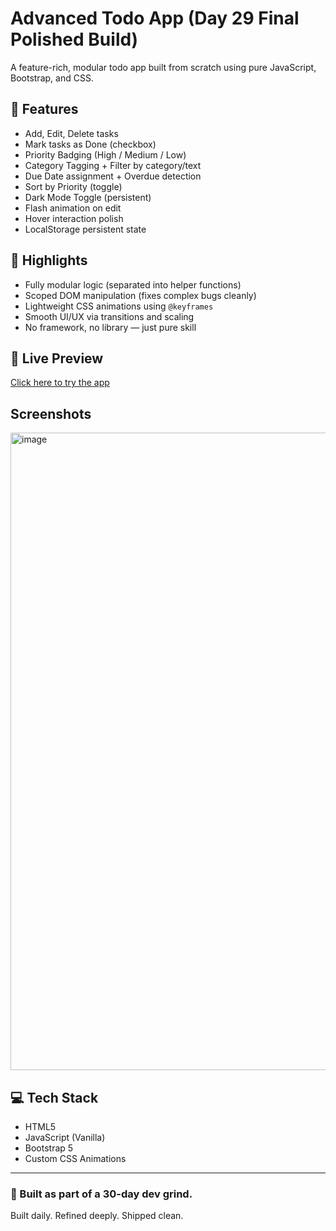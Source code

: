 # Advanced Todo App (Day 29 Final Polished Build)

A feature-rich, modular todo app built from scratch using pure JavaScript, Bootstrap, and CSS.

## 🚀 Features
- Add, Edit, Delete tasks
- Mark tasks as Done (checkbox)
- Priority Badging (High / Medium / Low)
- Category Tagging + Filter by category/text
- Due Date assignment + Overdue detection
- Sort by Priority (toggle)
- Dark Mode Toggle (persistent)
- Flash animation on edit
- Hover interaction polish
- LocalStorage persistent state

## 🎯 Highlights
- Fully modular logic (separated into helper functions)
- Scoped DOM manipulation (fixes complex bugs cleanly)
- Lightweight CSS animations using `@keyframes`
- Smooth UI/UX via transitions and scaling
- No framework, no library — just pure skill

## 🔗 Live Preview
[Click here to try the app](https://final-task-manager.netlify.app/)

##  Screenshots
<img width="1920" height="1020" alt="image" src="https://github.com/user-attachments/assets/c87ee30b-13e4-4c80-8dee-32cf6aa95b92" />


## 💻 Tech Stack
- HTML5
- JavaScript (Vanilla)
- Bootstrap 5
- Custom CSS Animations

---

### 🧠 Built as part of a 30-day dev grind.
Built daily. Refined deeply. Shipped clean.
